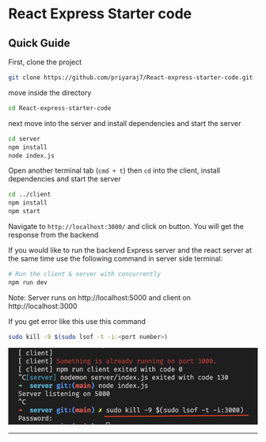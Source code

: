 # React Express Starter code

## Quick Guide

First, clone the project

```bash
git clone https://github.com/priyaraj7/React-express-starter-code.git
```

move inside the directory

```bash
cd React-express-starter-code
```

next move into the server and install dependencies and start the server

```bash
cd server
npm install
node index.js
```

Open another terminal tab (`cmd + t`) then `cd` into the client, install dependencies and start the server

```bash
cd ../client
npm install
npm start
```

Navigate to `http://localhost:3000/` and click on button. You will get the response from the backend

If you would like to run the backend Express server and the react server at the same time use the following command in server side terminal:

```bash
# Run the client & server with concurrently
npm run dev
```

Note: Server runs on http://localhost:5000 and client on http://localhost:3000

If you get error like this use this command

```bash
sudo kill -9 $(sudo lsof -t -i:<port number>)
```

![](port-error.png)

---

